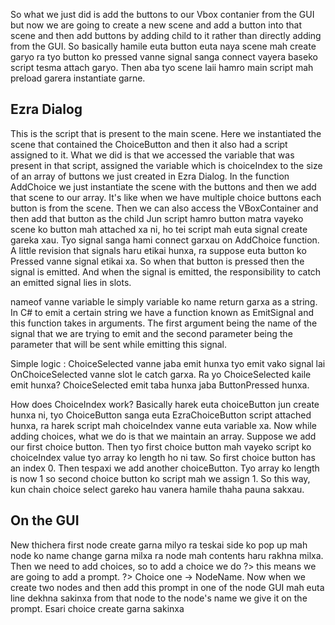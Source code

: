 So what we just did is add the buttons to our Vbox contanier from the GUI but now we are going to create a new scene and add a button into that scene and then add buttons by adding child to it rather than directly adding from the GUI. So basically hamile euta button euta naya scene mah create garyo ra tyo button ko pressed vanne signal sanga connect vayera baseko script tesma attach garyo. Then aba tyo scene laii hamro main script mah preload garera instantiate garne.

## Ezra Dialog
This is the script that is present to the main scene. Here we instantiated the scene that contained the ChoiceButton and then it also had a script assigned to it. What we did is that we accessed the variable that was present in that script, assigned the variable which is choiceIndex to the size of an array of buttons we just created in Ezra Dialog. In the function AddChoice we just instantiate the scene with the buttons and then we add that scene to our array. It's like when we have multiple choice buttons each button is from the scene. Then we can also access the VBoxContainer and then add that button as the child
Jun script hamro button matra vayeko scene ko button mah attached xa ni, ho tei script mah euta signal create gareka xau. Tyo signal sanga hami connect garxau on AddChoice function. 
A little revision that signals haru etikai hunxa, ra suppose euta button ko Pressed vanne signal etikai xa. So when that button is pressed then the signal is emitted. And when the signal is emitted, the responsibility to catch an emitted signal lies in slots.

nameof vanne variable le simply variable ko name return garxa as a string. In C# to emit a certain string we have a function known as EmitSignal and this function takes in arguments. The first argument being the name of the signal that we are trying to emit and the second parameter being the parameter that will be sent while emitting this signal.

Simple logic : ChoiceSelected vanne jaba emit hunxa tyo emit vako signal lai OnChoiceSelected vanne slot le catch garxa. Ra yo ChoiceSelected kaile emit hunxa? ChoiceSelected emit taba hunxa jaba ButtonPressed hunxa.

How does ChoiceIndex work?
Basically harek euta choiceButton jun create hunxa ni, tyo ChoiceButton sanga euta EzraChoiceButton script attached hunxa, ra harek script mah choiceIndex vanne euta variable xa. Now while adding choices, what we do is that we maintain an array. Suppose we add our first choice button. Then tyo first choice button mah vayeko script ko choiceIndex value tyo array ko length ho ni taw. So first choice button has an index 0. Then tespaxi we add another choiceButton. Tyo array ko length is now 1 so second choice button ko script mah we assign 1. So this way, kun chain choice select gareko hau vanera hamile thaha pauna sakxau.

## On the GUI 

New thichera first node create garna milyo ra teskai side ko pop up mah node ko name change garna milxa ra node mah contents haru rakhna milxa. Then we need to add choices, so to add a choice we do ?> this means we are going to add a prompt. ?> Choice one -> NodeName. Now when we create two nodes and then add this prompt in one of the node GUI mah euta line dekhna sakinxa from that node to the node's name we give it on the prompt. Esari choice create garna sakinxa